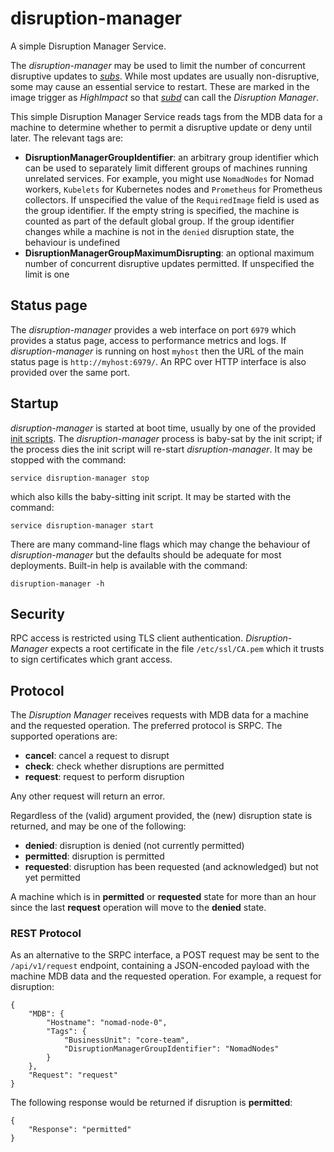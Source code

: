 # disruption-manager
A simple Disruption Manager Service.

The *disruption-manager* may be used to limit the number of concurrent disruptive updates to *[subs](../subd/README.md)*. While most updates are usually non-disruptive, some may cause an essential service to restart. These are marked in the image trigger as *HighImpact* so that *[subd](../subd/README.md)* can call the *Disruption Manager*.

This simple Disruption Manager Service reads tags from the MDB data for a machine to determine whether to permit a disruptive update or deny until later. The relevant tags are:
- **DisruptionManagerGroupIdentifier**: an arbitrary group identifier which can be used to separately limit different groups of machines running unrelated services. For example, you might use `NomadNodes` for Nomad workers, `Kubelets` for Kubernetes nodes and `Prometheus` for Prometheus collectors. If unspecified the value of the `RequiredImage` field is used as the group identifier. If the empty string is specified, the machine is counted as part of the default global group. If the group identifier changes while a machine is not in the `denied`
disruption state, the behaviour is undefined
- **DisruptionManagerGroupMaximumDisrupting**: an optional maximum number of concurrent disruptive updates permitted. If unspecified the limit is one

## Status page
The *disruption-manager* provides a web interface on port `6979` which provides a status page, access to performance metrics and logs. If *disruption-manager* is running on host `myhost` then the URL of the main status page is `http://myhost:6979/`. An RPC over HTTP interface is also provided over the same port.

## Startup
*disruption-manager* is started at boot time, usually by one of the provided [init scripts](../../init.d/). The *disruption-manager* process is baby-sat by the init script; if the process dies the init script will re-start *disruption-manager*. It may be stopped with the command:

```
service disruption-manager stop
```

which also kills the baby-sitting init script. It may be started with the command:

```
service disruption-manager start
```

There are many command-line flags which may change the behaviour of *disruption-manager* but the defaults should be adequate for most deployments. Built-in help is available with the command:

```
disruption-manager -h
```

## Security
RPC access is restricted using TLS client authentication. *Disruption-Manager* expects a root certificate in the file `/etc/ssl/CA.pem` which it trusts to sign certificates which grant access.

## Protocol
The *Disruption Manager* receives requests with MDB data for a machine and the requested operation. The preferred protocol is SRPC. The supported operations are:
- **cancel**: cancel a request to disrupt
- **check**: check whether disruptions are permitted
- **request**: request to perform disruption

Any other request will return an error.

Regardless of the (valid) argument provided, the (new) disruption state is returned, and may be one of the following:
- **denied**: disruption is denied (not currently permitted)
- **permitted**: disruption is permitted
- **requested**: disruption has been requested (and acknowledged) but not yet permitted

A machine which is in **permitted** or **requested** state for more than an hour since the last **request** operation will move to the **denied** state.

### REST Protocol
As an alternative to the SRPC interface, a POST request may be sent to the `/api/v1/request` endpoint, containing a JSON-encoded payload with the machine MDB data and the requested operation. For example, a request for disruption:
```
{
    "MDB": {
        "Hostname": "nomad-node-0",
        "Tags": {
            "BusinessUnit": "core-team",
            "DisruptionManagerGroupIdentifier": "NomadNodes"
        }
    },
    "Request": "request"
}
```
The following response would be returned if disruption is **permitted**:
```
{
    "Response": "permitted"
}
```
